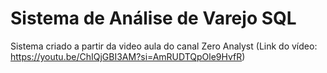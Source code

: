 # Sistema de Análise de Varejo SQL

Sistema criado a partir da video aula do canal Zero Analyst (Link do vídeo: https://youtu.be/ChIQjGBI3AM?si=AmRUDTQpOle9HvfR)
